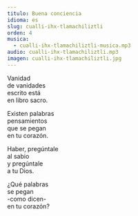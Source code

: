 ```yaml
---
titulo: Buena conciencia
idioma: es
slug: cualli-ihx-tlamachiliztli
orden: 4
musica: 
  - cualli-ihx-tlamachiliztli-musica.mp3
audio: cualli-ihx-tlamachiliztli.mp3
imagen: cualli-ihx-tlamachiliztli.jpg
---
```


Vanidad<br>
de vanidades<br>
escrito está<br>
en libro sacro.<br>

Existen palabras<br>
pensamientos<br>
que se pegan<br>
en tu corazón.<br>

Haber, pregúntale<br>
al sabio<br>
y pregúntale<br>
a tu Dios.<br>

¿Qué palabras<br>
se pegan<br>
-como dicen-<br>
en tu corazón?<br>
